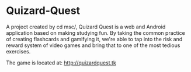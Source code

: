 Quizard-Quest
=============

A project created by cd msc/, Quizard Quest is a web and Android application based on making studying fun. By taking the common practice of creating flashcards and gamifying it, we're able to tap into the risk and reward system of video games and bring that to one of the most tedious exercises. 

The game is located at:
http://quizardquest.tk


